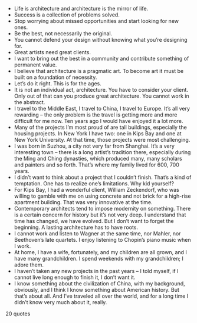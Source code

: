  - Life is architecture and architecture is the mirror of life.
 - Success is a collection of problems solved.
 - Stop worrying about missed opportunities and start looking for new ones.
 - Be the best, not necessarily the original.
 - You cannot defend your design without knowing what you’re designing for.
 - Great artists need great clients.
 - I want to bring out the best in a community and contribute something of permanent value.
 - I believe that architecture is a pragmatic art. To become art it must be built on a foundation of necessity.
 - Let’s do it right. This is for the ages.
 - It is not an individual act, architecture. You have to consider your client. Only out of that can you produce great architecture. You cannot work in the abstract.
 - I travel to the Middle East, I travel to China, I travel to Europe. It’s all very rewarding – the only problem is the travel is getting more and more difficult for me now. Ten years ago I would have enjoyed it a lot more.
 - Many of the projects I’m most proud of are tall buildings, especially the housing projects. In New York I have two: one in Kips Bay and one at New York University. At that time, those projects were most challenging.
 - I was born in Suzhou, a city not very far from Shanghai. It’s a very interesting town – there is a long artist’s tradition there, especially during the Ming and Ching dynasties, which produced many, many scholars and painters and so forth. That’s where my family lived for 600, 700 years.
 - I didn’t want to think about a project that I couldn’t finish. That’s a kind of temptation. One has to realize one’s limitations. Why kid yourself?
 - For Kips Bay, I had a wonderful client, William Zeckendorf, who was willing to gamble with me on using concrete and not brick for a high-rise apartment building. That was very innovative at the time.
 - Contemporary architects tend to impose modernity on something. There is a certain concern for history but it’s not very deep. I understand that time has changed, we have evolved. But I don’t want to forget the beginning. A lasting architecture has to have roots.
 - I cannot work and listen to Wagner at the same time, nor Mahler, nor Beethoven’s late quartets. I enjoy listening to Chopin’s piano music when I work.
 - At home, I have a wife, fortunately, and my children are all grown, and I have many grandchildren. I spend weekends with my grandchildren; I adore them.
 - I haven’t taken any new projects in the past years – I told myself, if I cannot live long enough to finish it, I don’t want it.
 - I know something about the civilization of China, with my background, obviously, and I think I know something about American history. But that’s about all. And I’ve traveled all over the world, and for a long time I didn’t know very much about it, really.

20 quotes